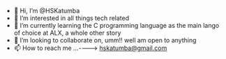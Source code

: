 - 👋 Hi, I’m @HSKatumba
- 👀 I’m interested in all things tech related
- 🌱 I’m currently learning the C programming language as the main lango of choice at ALX, a whole other story
- 💞️ I’m looking to collaborate on, umm!! well am open to anything
- 📫 How to reach me ...----> hskatumba@gmail.com

<!---
HSKatumba/HSKatumba is a ✨ special ✨ repository because its `README.md` (this file) appears on your GitHub profile.
You can click the Preview link to take a look at your changes.
--->
